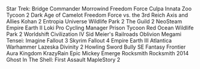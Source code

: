 Star Trek: Bridge Commander
Morrowind
Freedom Force
Culpa Innata
Zoo Tycoon 2
Dark Age of Camelot
Freedom Force vs. the 3rd Reich
Axis and Allies
Kohan 2
Entropia Universe
Wildlife Park 2
The Guild 2
NeoSteam
Empire Earth II
Loki
Pro Cycling Manager
Prison Tycoon
Red Ocean
Wildlife Park 2
Worldshift
Civilization IV
Sid Meier's Railroads
Oblivion
Megami Tensei: Imagine
Fallout 3
Skyrim
Fallout 4
Empire Earth III
Atlantica
Warhammer
Lazeska
Divinity 2
Howling Sword
Bully SE
Fantasy Frontier
Aura Kingdom
KrazyRain
Epic Mickey
Emerge
Rocksmith
Rocksmith 2014
Ghost In The Shell: First Assault
MapleStory 2
